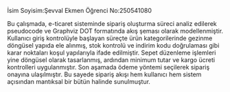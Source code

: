 İsim Soyisim:Şevval Ekmen
Öğrenci No:250541080

Bu çalışmada, e-ticaret sisteminde sipariş oluşturma süreci analiz edilerek pseudocode ve Graphviz DOT formatında akış şeması olarak modellenmiştir. Kullanıcı giriş kontrolüyle başlayan süreçte ürün kategorilerinde gezinme döngüsel yapıda ele alınmış, stok kontrolü ve indirim kodu doğrulaması gibi karar noktaları koşul yapılarıyla ifade edilmiştir. Sepet düzenleme işlemleri yine döngüsel olarak tasarlanmış, ardından minimum tutar ve kargo ücreti kontrolleri uygulanmıştır. Son aşamada ödeme yöntemi seçilerek sipariş onayına ulaşılmıştır. Bu sayede sipariş akışı hem kullanıcı hem sistem açısından mantıksal bir bütün halinde sunulmuştur.
